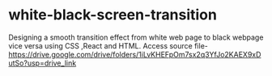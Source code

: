 # white-black-screen-transition
Designing a smooth transition effect from white web page to black webpage vice versa using CSS ,React and HTML.
Access source file- https://drive.google.com/drive/folders/1iLvKHEFpOm7sx2q3YfJo2KAEX9xDutSo?usp=drive_link

